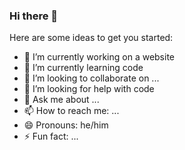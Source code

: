 ### Hi there 👋

Here are some ideas to get you started:

- 🔭 I’m currently working on a website
- 🌱 I’m currently learning code
- 👯 I’m looking to collaborate on ...
- 🤔 I’m looking for help with code
- 💬 Ask me about ... 
- 📫 How to reach me: ...
- 😄 Pronouns: he/him
- ⚡ Fun fact: ...

